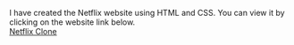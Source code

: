 I have created the Netflix website using HTML and CSS.
You can view it by clicking on the website link below.
<br>
<a href="https://deepakkumbhar11.github.io/clone/homepage.html">Netflix Clone</a>
